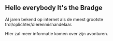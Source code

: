 ## Hello everybody It's the Bradge 

Al jaren bekend op internet als de meest grootste trol/oplichter/dierenmishandelaar. 

HIer zal meer informatie komen over zijn avonturen. 
